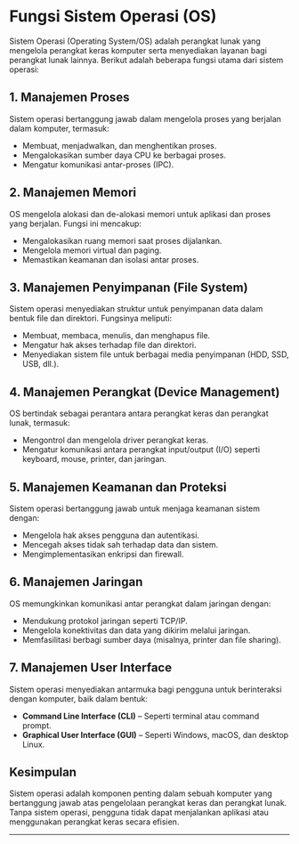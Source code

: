 # Fungsi Sistem Operasi (OS)

Sistem Operasi (Operating System/OS) adalah perangkat lunak yang mengelola perangkat keras komputer serta menyediakan layanan bagi perangkat lunak lainnya. Berikut adalah beberapa fungsi utama dari sistem operasi:

## 1. Manajemen Proses
Sistem operasi bertanggung jawab dalam mengelola proses yang berjalan dalam komputer, termasuk:
- Membuat, menjadwalkan, dan menghentikan proses.
- Mengalokasikan sumber daya CPU ke berbagai proses.
- Mengatur komunikasi antar-proses (IPC).

## 2. Manajemen Memori
OS mengelola alokasi dan de-alokasi memori untuk aplikasi dan proses yang berjalan. Fungsi ini mencakup:
- Mengalokasikan ruang memori saat proses dijalankan.
- Mengelola memori virtual dan paging.
- Memastikan keamanan dan isolasi antar proses.

## 3. Manajemen Penyimpanan (File System)
Sistem operasi menyediakan struktur untuk penyimpanan data dalam bentuk file dan direktori. Fungsinya meliputi:
- Membuat, membaca, menulis, dan menghapus file.
- Mengatur hak akses terhadap file dan direktori.
- Menyediakan sistem file untuk berbagai media penyimpanan (HDD, SSD, USB, dll.).

## 4. Manajemen Perangkat (Device Management)
OS bertindak sebagai perantara antara perangkat keras dan perangkat lunak, termasuk:
- Mengontrol dan mengelola driver perangkat keras.
- Mengatur komunikasi antara perangkat input/output (I/O) seperti keyboard, mouse, printer, dan jaringan.

## 5. Manajemen Keamanan dan Proteksi
Sistem operasi bertanggung jawab untuk menjaga keamanan sistem dengan:
- Mengelola hak akses pengguna dan autentikasi.
- Mencegah akses tidak sah terhadap data dan sistem.
- Mengimplementasikan enkripsi dan firewall.

## 6. Manajemen Jaringan
OS memungkinkan komunikasi antar perangkat dalam jaringan dengan:
- Mendukung protokol jaringan seperti TCP/IP.
- Mengelola konektivitas dan data yang dikirim melalui jaringan.
- Memfasilitasi berbagi sumber daya (misalnya, printer dan file sharing).

## 7. Manajemen User Interface
Sistem operasi menyediakan antarmuka bagi pengguna untuk berinteraksi dengan komputer, baik dalam bentuk:
- **Command Line Interface (CLI)** – Seperti terminal atau command prompt.
- **Graphical User Interface (GUI)** – Seperti Windows, macOS, dan desktop Linux.

## Kesimpulan
Sistem operasi adalah komponen penting dalam sebuah komputer yang bertanggung jawab atas pengelolaan perangkat keras dan perangkat lunak. Tanpa sistem operasi, pengguna tidak dapat menjalankan aplikasi atau menggunakan perangkat keras secara efisien.

---
